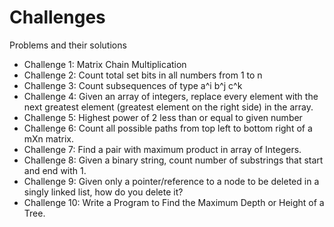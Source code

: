 # Challenges
Problems and their solutions

* Challenge 1: Matrix Chain Multiplication 
* Challenge 2: Count total set bits in all numbers from 1 to n
* Challenge 3: Count subsequences of type a^i b^j c^k
* Challenge 4: Given an array of integers, replace every element with the next greatest element (greatest element on the right side) in the array.
* Challenge 5: Highest power of 2 less than or equal to given number
* Challenge 6: Count all possible paths from top left to bottom right of a mXn matrix.
* Challenge 7: Find a pair with maximum product in array of Integers.
* Challenge 8: Given a binary string, count number of substrings that start and end with 1.
* Challenge 9: Given only a pointer/reference to a node to be deleted in a singly linked list, how do you delete it?
* Challenge 10: Write a Program to Find the Maximum Depth or Height of a Tree.